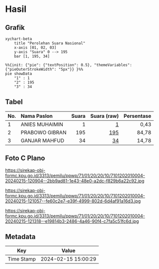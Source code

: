 # Hasil

## Grafik

```mermaid
xychart-beta
    title "Perolehan Suara Nasional"
    x-axis [01, 02, 03]
    y-axis "Suara" 0 --> 195
    bar [1, 195, 34]
```

```mermaid
%%{init: {"pie": {"textPosition": 0.5}, "themeVariables": {"pieOuterStrokeWidth": "5px"}} }%%
pie showData
    "1" : 1
    "2" : 195
    "3" : 34
```

## Tabel

| No. | Nama Paslon    | Suara | Suara (raw) | Persentase |
|:--- |:-------------- | -----:| -----------:| ----------:|
| 1   | ANIES MUHAIMIN | 1     | [1][p-1]    | 0,43       |
| 2   | PRABOWO GIBRAN | 195   | [195][p-2]  | 84,78      |
| 3   | GANJAR MAHFUD  | 34    | [34][p-3]   | 14,78      |


[p-1]: https://github.com/gigit-pemilu/pemilu-2024/blob/main/pilpres/hitung-suara/sub/71-sulawesi-utara/sub/01-bolaang-mongondow/sub/20-poigar/sub/2010-tiberias/sub/004-tps/sub/paslon-1.txt
[p-2]: https://github.com/gigit-pemilu/pemilu-2024/blob/main/pilpres/hitung-suara/sub/71-sulawesi-utara/sub/01-bolaang-mongondow/sub/20-poigar/sub/2010-tiberias/sub/004-tps/sub/paslon-2.txt
[p-3]: https://github.com/gigit-pemilu/pemilu-2024/blob/main/pilpres/hitung-suara/sub/71-sulawesi-utara/sub/01-bolaang-mongondow/sub/20-poigar/sub/2010-tiberias/sub/004-tps/sub/paslon-3.txt

## Foto C Plano

https://sirekap-obj-formc.kpu.go.id/3313/pemilu/ppwp/71/01/20/20/10/7101202010004-20240215-120904--2bb9ad81-1e43-48e0-a2dc-f829b6a22c92.jpg

https://sirekap-obj-formc.kpu.go.id/3313/pemilu/ppwp/71/01/20/20/10/7101202010004-20240215-121057--fe60c2e7-e39f-4999-802d-6d4af91a16d3.jpg

https://sirekap-obj-formc.kpu.go.id/3313/pemilu/ppwp/71/01/20/20/10/7101202010004-20240215-121318--e19814b3-2486-4a46-90f4-c7fa5c51fc6d.jpg


## Metadata

| Key        | Value               |
| ---------- | ------------------- |
| Time Stamp | 2024-02-15 15:00:29 |



